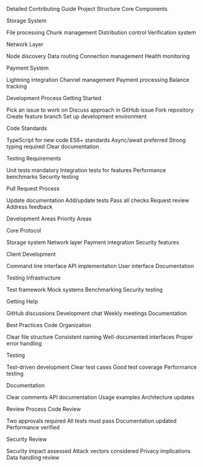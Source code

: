 Detailed Contributing Guide
Project Structure
Core Components

Storage System


File processing
Chunk management
Distribution control
Verification system


Network Layer


Node discovery
Data routing
Connection management
Health monitoring


Payment System


Lightning integration
Channel management
Payment processing
Balance tracking

Development Process
Getting Started

Pick an issue to work on
Discuss approach in GitHub issue
Fork repository
Create feature branch
Set up development environment

Code Standards

TypeScript for new code
ES6+ standards
Async/await preferred
Strong typing required
Clear documentation

Testing Requirements

Unit tests mandatory
Integration tests for features
Performance benchmarks
Security testing

Pull Request Process

Update documentation
Add/update tests
Pass all checks
Request review
Address feedback

Development Areas
Priority Areas

Core Protocol


Storage system
Network layer
Payment integration
Security features


Client Development


Command line interface
API implementation
User interface
Documentation


Testing Infrastructure


Test framework
Mock systems
Benchmarking
Security testing

Getting Help

GitHub discussions
Development chat
Weekly meetings
Documentation

Best Practices
Code Organization

Clear file structure
Consistent naming
Well-documented interfaces
Proper error handling

Testing

Test-driven development
Clear test cases
Good test coverage
Performance testing

Documentation

Clear comments
API documentation
Usage examples
Architecture updates

Review Process
Code Review

Two approvals required
All tests must pass
Documentation updated
Performance verified

Security Review

Security impact assessed
Attack vectors considered
Privacy implications
Data handling review
